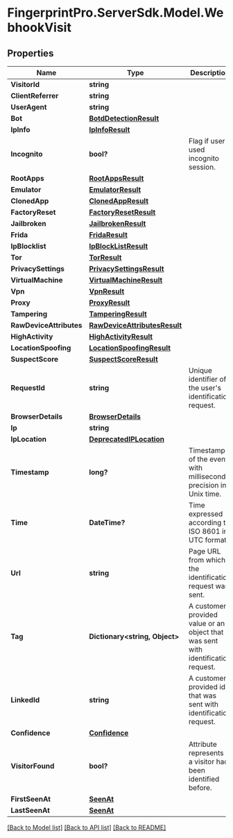 # FingerprintPro.ServerSdk.Model.WebhookVisit
## Properties

Name | Type | Description | Notes
------------ | ------------- | ------------- | -------------
**VisitorId** | **string** |  | 
**ClientReferrer** | **string** |  | [optional] 
**UserAgent** | **string** |  | [optional] 
**Bot** | [**BotdDetectionResult**](BotdDetectionResult.md) |  | [optional] 
**IpInfo** | [**IpInfoResult**](IpInfoResult.md) |  | [optional] 
**Incognito** | **bool?** | Flag if user used incognito session. | 
**RootApps** | [**RootAppsResult**](RootAppsResult.md) |  | [optional] 
**Emulator** | [**EmulatorResult**](EmulatorResult.md) |  | [optional] 
**ClonedApp** | [**ClonedAppResult**](ClonedAppResult.md) |  | [optional] 
**FactoryReset** | [**FactoryResetResult**](FactoryResetResult.md) |  | [optional] 
**Jailbroken** | [**JailbrokenResult**](JailbrokenResult.md) |  | [optional] 
**Frida** | [**FridaResult**](FridaResult.md) |  | [optional] 
**IpBlocklist** | [**IpBlockListResult**](IpBlockListResult.md) |  | [optional] 
**Tor** | [**TorResult**](TorResult.md) |  | [optional] 
**PrivacySettings** | [**PrivacySettingsResult**](PrivacySettingsResult.md) |  | [optional] 
**VirtualMachine** | [**VirtualMachineResult**](VirtualMachineResult.md) |  | [optional] 
**Vpn** | [**VpnResult**](VpnResult.md) |  | [optional] 
**Proxy** | [**ProxyResult**](ProxyResult.md) |  | [optional] 
**Tampering** | [**TamperingResult**](TamperingResult.md) |  | [optional] 
**RawDeviceAttributes** | [**RawDeviceAttributesResult**](RawDeviceAttributesResult.md) |  | [optional] 
**HighActivity** | [**HighActivityResult**](HighActivityResult.md) |  | [optional] 
**LocationSpoofing** | [**LocationSpoofingResult**](LocationSpoofingResult.md) |  | [optional] 
**SuspectScore** | [**SuspectScoreResult**](SuspectScoreResult.md) |  | [optional] 
**RequestId** | **string** | Unique identifier of the user's identification request. | 
**BrowserDetails** | [**BrowserDetails**](BrowserDetails.md) |  | 
**Ip** | **string** |  | 
**IpLocation** | [**DeprecatedIPLocation**](DeprecatedIPLocation.md) |  | [optional] 
**Timestamp** | **long?** | Timestamp of the event with millisecond precision in Unix time. | 
**Time** | **DateTime?** | Time expressed according to ISO 8601 in UTC format. | 
**Url** | **string** | Page URL from which the identification request was sent. | 
**Tag** | **Dictionary&lt;string, Object&gt;** | A customer-provided value or an object that was sent with identification request. | [optional] 
**LinkedId** | **string** | A customer-provided id that was sent with identification request. | [optional] 
**Confidence** | [**Confidence**](Confidence.md) |  | [optional] 
**VisitorFound** | **bool?** | Attribute represents if a visitor had been identified before. | 
**FirstSeenAt** | [**SeenAt**](SeenAt.md) |  | 
**LastSeenAt** | [**SeenAt**](SeenAt.md) |  | 

[[Back to Model list]](../README.md#documentation-for-models) [[Back to API list]](../README.md#documentation-for-api-endpoints) [[Back to README]](../README.md)

